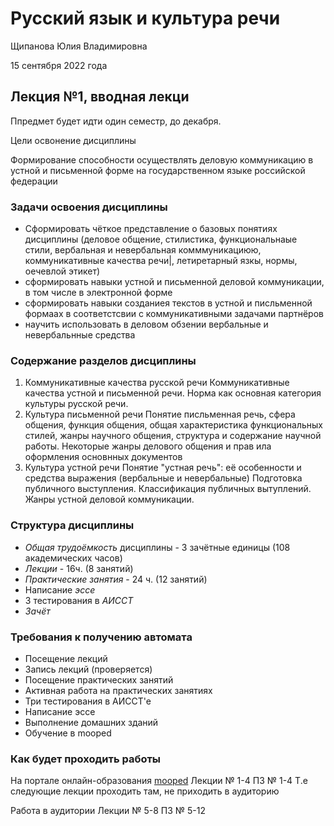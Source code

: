 
# Русский язык и культура речи

Щипанова Юлия Владимировна

15 сентября 2022 года

## Лекция №1, вводная лекци

Ппредмет будет идти один семестр, до декабря.

Цели освонение дисциплины

Формирование способности осуществлять деловую коммуникацию в устной и письменной
форме на государственном языке российской федерации

### Задачи освоения дисциплины

- Сформировать чёткое представление о базовых понятиях дисциплины
(деловое общение, стилистика, функциональнаые стили, вербальная и невербальная
комммуникациюю, коммуникативные качества речи|, летиретарный язкы,
нормы, оечевлой этикет)
- сформировать навыки устной и письменной деловой коммуникации, в том числе
в электронной форме
- сформировать навыки созданиея текстов в устной и писльменной формаах в
соответстсвии с коммуникативными задачами партнёров
- научить использовать в деловом обзении вербальные и невербальнные средства

### Cодержание разделов дисциплины

1. Коммуникативные качества русской речи
Коммуникативные качества устной и письменной речи. Норма как основная
категория культуры русской речи.
2. Культура письменной речи
Понятие писльменная речь, сфера общения, функция общения,
общая характеристика функциональных стилей, жанры научного общения, структура и
содержание научной работы. Некоторые жанры делового общения и прав ила оформления
основнных документов
3. Культура устной речи
Понятие "устная речь": её особенности и средства выражения (вербальные и невербальные)
Подготовка публичного выступления. Классификация публичных вытуплений. Жанры
устной деловой коммуникации.

### Структура дисциплины

- *Общая трудоёмкость* дисциплины - 3 зачётные единицы (108
академических часов)
- *Лекции* - 16ч. (8 занятий)
- *Практические занятия* - 24 ч. (12 занятий)
- Написание *эссе*
- 3 тестирования в *АИССТ*
- *Зачёт*

### Требования к получению автомата

- Посещение лекций
- Запись лекций (проверяется)
- Посещение практических занятий
- Активная работа на практических занятиях
- Три тестирования в АИССТ'е
- Написание эссе
- Выполнение домашних зданий
- Обучение в mooped

### Как будет проходить работы

На портале онлайн-образования [mooped](https://mooped.net)
Лекции № 1-4
ПЗ № 1-4
Т.е следующие лекции проходить там, не приходить в аудиторию

Работа в аудитории
Лекции № 5-8
ПЗ № 5-12
